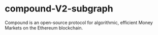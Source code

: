 # compound-V2-subgraph
Compound is an open-source protocol for algorithmic, efficient Money Markets on the Ethereum blockchain.
